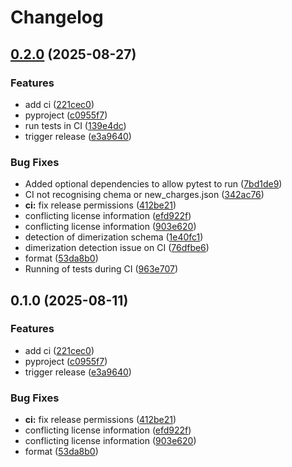 # Changelog

## [0.2.0](https://github.com/ghhunter/kimmdy-dimerization/compare/v0.1.0...v0.2.0) (2025-08-27)


### Features

* add ci ([221cec0](https://github.com/ghhunter/kimmdy-dimerization/commit/221cec0a8d688464cebf9ef21fc39e1aed0a6a2f))
* pyproject ([c0955f7](https://github.com/ghhunter/kimmdy-dimerization/commit/c0955f72a3773b85a22e96209f92e423d53db964))
* run tests in CI ([139e4dc](https://github.com/ghhunter/kimmdy-dimerization/commit/139e4dc4f56da91b99c171a43d05bb9f3b19863c))
* trigger release ([e3a9640](https://github.com/ghhunter/kimmdy-dimerization/commit/e3a96409c09639884306c359248974dfdbb9b395))


### Bug Fixes

* Added optional dependencies to allow pytest to run ([7bd1de9](https://github.com/ghhunter/kimmdy-dimerization/commit/7bd1de966614b10615163408f267dee26a86f4a5))
* CI not recognising chema or new_charges.json ([342ac76](https://github.com/ghhunter/kimmdy-dimerization/commit/342ac76c36b5a93d110bccb8fe34b8ccc1db6094))
* **ci:** fix release permissions ([412be21](https://github.com/ghhunter/kimmdy-dimerization/commit/412be21d82a964395313e9136a29061d8c06e4c6))
* conflicting license information ([efd922f](https://github.com/ghhunter/kimmdy-dimerization/commit/efd922f573fd8bfdcd55dd0a74853be6b1fb17ee))
* conflicting license information ([903e620](https://github.com/ghhunter/kimmdy-dimerization/commit/903e62040e3984afb0583b17e4b94fa8fb67bd47))
* detection of dimerization schema ([1e40fc1](https://github.com/ghhunter/kimmdy-dimerization/commit/1e40fc15b4927d8211973a338bddc4b1d2298fc4))
* dimerization detection issue on CI ([76dfbe6](https://github.com/ghhunter/kimmdy-dimerization/commit/76dfbe6448a030fba9f6e4d7370900672e2aac1a))
* format ([53da8b0](https://github.com/ghhunter/kimmdy-dimerization/commit/53da8b09c652b27e758473d018ba2da1c9550fd1))
* Running of tests during CI ([963e707](https://github.com/ghhunter/kimmdy-dimerization/commit/963e7077dd7d99da6f95bff5afcc9faed5bef161))

## 0.1.0 (2025-08-11)


### Features

* add ci ([221cec0](https://github.com/graeter-group/kimmdy-dimerization/commit/221cec0a8d688464cebf9ef21fc39e1aed0a6a2f))
* pyproject ([c0955f7](https://github.com/graeter-group/kimmdy-dimerization/commit/c0955f72a3773b85a22e96209f92e423d53db964))
* trigger release ([e3a9640](https://github.com/graeter-group/kimmdy-dimerization/commit/e3a96409c09639884306c359248974dfdbb9b395))


### Bug Fixes

* **ci:** fix release permissions ([412be21](https://github.com/graeter-group/kimmdy-dimerization/commit/412be21d82a964395313e9136a29061d8c06e4c6))
* conflicting license information ([efd922f](https://github.com/graeter-group/kimmdy-dimerization/commit/efd922f573fd8bfdcd55dd0a74853be6b1fb17ee))
* conflicting license information ([903e620](https://github.com/graeter-group/kimmdy-dimerization/commit/903e62040e3984afb0583b17e4b94fa8fb67bd47))
* format ([53da8b0](https://github.com/graeter-group/kimmdy-dimerization/commit/53da8b09c652b27e758473d018ba2da1c9550fd1))
